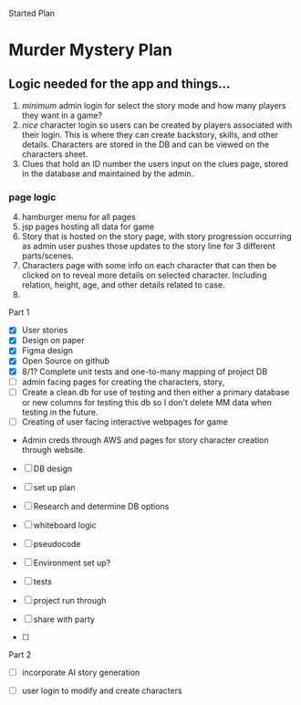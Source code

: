 Started Plan
# Murder Mystery Plan

## Logic needed for the app and things...
1. _minimum_ admin login for select the story mode and how many players they want in a game?
2. _nice_ character login so users can be created by players associated with their login. This is where they can create backstory, skills, and other details. Characters are stored in the DB and can be viewed on the characters sheet.
3. Clues that hold an ID number the users input on the clues page, stored in the database and maintained by the admin.

### page logic
4. hamburger menu for all pages 
5. jsp pages hosting all data for game
6. Story that is hosted on the story page, with story progression occurring as admin user pushes those updates to the story line for 3 different parts/scenes.
7. Characters page with some info on each character that can then be clicked on to reveal more details on selected character. Including relation, height, age, and other details related to case. 
8. 
Part 1
- [x] User stories
- [x] Design on paper
- [x] Figma design
- [x] Open Source on github
- [x] 8/1? Complete unit tests and one-to-many mapping of project DB
- [ ] admin facing pages for creating the characters, story, 
- [ ] Create a clean.db for use of testing and then either a primary database or new columns for testing this db so I don't delete MM data when testing in the future.
- [ ] Creating of user facing interactive webpages for game
- Admin creds through AWS and pages for story character creation through website.

- [ ] DB design
- [ ] set up plan
- [ ] Research and determine DB options
- [ ] whiteboard logic 
- [ ] pseudocode
- [ ] Environment set up?
- [ ] tests
- [ ] project run through
- [ ] share with party 

- [ ]

Part 2
- [ ] incorporate AI story generation 
- [ ] user login to modify and create characters 

